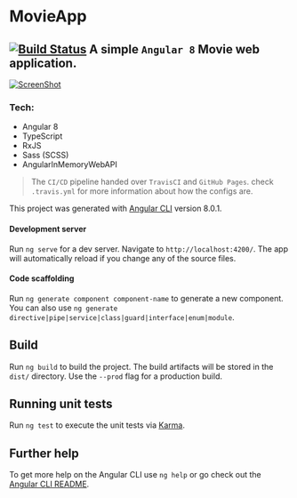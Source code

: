 # MovieApp  
[![Build Status](https://travis-ci.org/MortezaAghili/movie-app.svg?branch=master)](https://travis-ci.org/MortezaAghili/movie-app)
A simple `Angular 8` Movie web application.
---

[![ScreenShot](https://user-images.githubusercontent.com/6826680/60774616-e1794e80-a12b-11e9-92e2-5a4e8902c586.jpg)](https://mortezaaghili.github.io/movie-app)

### Tech:
- Angular 8
- TypeScript
- RxJS
- Sass (SCSS)
- AngularInMemoryWebAPI  
 

> The `CI/CD` pipeline handed over `TravisCI` and `GitHub Pages`. check `.travis.yml` for more information about how the configs are.


 This project was generated with [Angular CLI](https://github.com/angular/angular-cli) version 8.0.1.

#### Development server
Run `ng serve` for a dev server. Navigate to `http://localhost:4200/`. The app will automatically reload if you change any of the source files.

#### Code scaffolding

Run `ng generate component component-name` to generate a new component. You can also use `ng generate directive|pipe|service|class|guard|interface|enum|module`.

## Build

Run `ng build` to build the project. The build artifacts will be stored in the `dist/` directory. Use the `--prod` flag for a production build.

## Running unit tests

Run `ng test` to execute the unit tests via [Karma](https://karma-runner.github.io).


## Further help
To get more help on the Angular CLI use `ng help` or go check out the [Angular CLI README](https://github.com/angular/angular-cli/blob/master/README.md).
